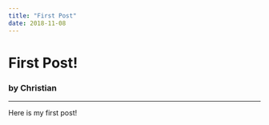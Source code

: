 ```yaml
---
title: "First Post"
date: 2018-11-08
---
```


# First Post!
### by Christian
---
Here is my first post!
